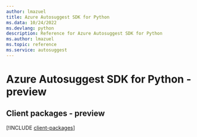 ```yaml
---
author: lmazuel
title: Azure Autosuggest SDK for Python
ms.data: 10/24/2022
ms.devlang: python
description: Reference for Azure Autosuggest SDK for Python
ms.author: lmazuel
ms.topic: reference
ms.service: autosuggest
---
```

# Azure Autosuggest SDK for Python - preview

## Client packages - preview
[!INCLUDE [client-packages](autosuggest-client-index.md)]

